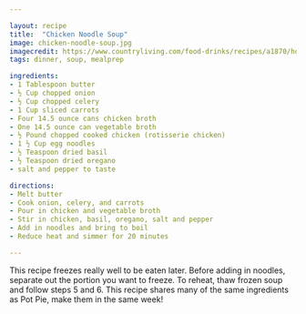 ```yaml
---

layout: recipe
title:  "Chicken Noodle Soup"
image: chicken-noodle-soup.jpg
imagecredit: https://www.countryliving.com/food-drinks/recipes/a1870/homemade-chicken-noodle-soup-3996/
tags: dinner, soup, mealprep

ingredients:
- 1 Tablespoon butter
- ½ Cup chopped onion
- ½ Cup chopped celery
- 1 Cup sliced carrots
- Four 14.5 ounce cans chicken broth
- One 14.5 ounce can vegetable broth
- ½ Pound chopped cooked chicken (rotisserie chicken)
- 1 ½ Cup egg noodles
- ½ Teaspoon dried basil
- ½ Teaspoon dried oregano
- salt and pepper to taste

directions:
- Melt butter
- Cook onion, celery, and carrots
- Pour in chicken and vegetable broth
- Stir in chicken, basil, oregano, salt and pepper
- Add in noodles and bring to boil
- Reduce heat and simmer for 20 minutes

---
```


This recipe freezes really well to be eaten later. Before adding in noodles, separate out the portion you want to freeze. To reheat, thaw frozen soup and follow steps 5 and 6.
This recipe shares many of the same ingredients as Pot Pie, make them in the same week!
